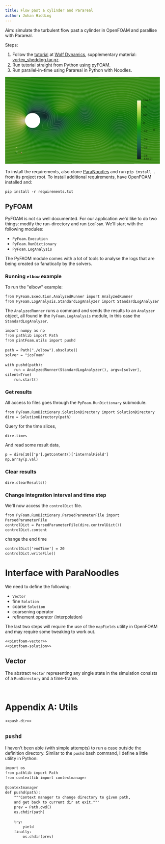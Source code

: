 ```yaml
---
title: Flow past a cylinder and Parareal
author: Johan Hidding
---
```


Aim: simulate the turbulent flow past a cylinder in OpenFOAM and parallise with Parareal.

Steps:
1. Follow the [tutorial](https://wiki.openfoam.com/Vortex_shedding_by_Joel_Guerrero_2D) at [Wolf Dynamics](http://www.wolfdynamics.com/wiki/T5_2D_cylinder.pdf), supplementary material: [vortex_shedding.tar.gz](http://www.wolfdynamics.com/wiki/vortex_shedding.tar.gz).
2. Run tutorial straight from Python using pyFOAM.
3. Run parallel-in-time using Parareal in Python with Noodles.

![Flow around cylinder with Reynold's number 200.](./figures/case-result.png)

To install the requirements, also clone [ParaNoodles](https://github.com/ParallelWindfarms/paranoodles) and run `pip install .` from its project root. To install additional requirements, have OpenFOAM installed and:

```shell
pip install -r requirements.txt
```

## PyFOAM

PyFOAM is not so well documented. For our application we'd like to do two things: modify the run-directory and run `icoFoam`. We'll start with the following modules:

- `PyFoam.Execution`
- `PyFoam.RunDictionary`
- `PyFoam.LogAnalysis`

The PyFAOM module comes with a lot of tools to analyse the logs that are being created so fanatically by the solvers.

### Running `elbow` example

To run the "elbow" example:

``` {.python #elbow-example}
from PyFoam.Execution.AnalyzedRunner import AnalyzedRunner
from PyFoam.LogAnalysis.StandardLogAnalyzer import StandardLogAnalyzer
```

The `AnalyzedRunner` runs a command and sends the results to an `Analyzer` object, all found in the `PyFoam.LogAnalysis` module, in this case the `StandardLogAnalyzer`.

``` {.python session=0}
import numpy as np
from pathlib import Path
from pintFoam.utils import pushd

path = Path("./elbow").absolute()
solver = "icoFoam"

with pushd(path):
    run = AnalyzedRunner(StandardLogAnalyzer(), argv=[solver], silent=True)
    run.start()
```

### Get results

All access to files goes through the `PyFoam.RunDictionary` submodule.

``` {.python session=0}
from PyFoam.RunDictionary.SolutionDirectory import SolutionDirectory
dire = SolutionDirectory(path)
```

Query for the time slices,

``` {.python session=0}
dire.times
```

And read some result data,

``` {.python session=0 clip-output=4}
p = dire[10]['p'].getContent()['internalField']
np.array(p.val)
```

### Clear results

``` {.python session=0}
dire.clearResults()
```

### Change integration interval and time step

We'll now access the `controlDict` file.

``` {.python session=0}
from PyFoam.RunDictionary.ParsedParameterFile import ParsedParameterFile
controlDict = ParsedParameterFile(dire.controlDict())
controlDict.content
```

change the end time

``` {.python session=0}
controlDict['endTime'] = 20
controlDict.writeFile()
```

# Interface with ParaNoodles

We need to define the following:

* `Vector`
* fine `Solution`
* coarse `Solution`
* coarsening operator
* refinement operator (interpolation)

The last two steps will require the use of the `mapFields` utility in OpenFOAM and may require some tweaking to work out.

``` {.python file=pintFoam/model.py}
<<pintfoam-vector>>
<<pintfoam-solution>>
```

## Vector

The abstract `Vector` representing any single state in the simulation consists of a `RunDirectory` and a time-frame.

``` {.python #pintfoam-vector}
 
```

# Appendix A: Utils

``` {.python file=pintFoam/utils.py}
<<push-dir>>
```

## `pushd`

I haven't been able (with simple attempts) to run a case outside the definition directory. Similar to the `pushd` bash command, I define a little utility in Python:

``` {.python #push-dir}
import os
from pathlib import Path
from contextlib import contextmanager

@contextmanager
def pushd(path):
    """Context manager to change directory to given path,
    and get back to current dir at exit."""
    prev = Path.cwd()
    os.chdir(path)
    
    try:
        yield
    finally:
        os.chdir(prev)
```




